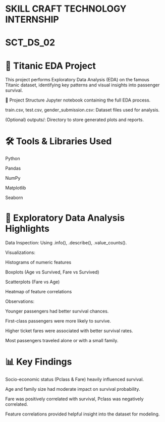 # SKILL CRAFT TECHNOLOGY INTERNSHIP
# SCT_DS_02

# 🚢 Titanic EDA Project
This project performs Exploratory Data Analysis (EDA) on the famous Titanic dataset, identifying key patterns and visual insights into passenger survival.

📑 Project Structure
Jupyter notebook containing the full EDA process.

train.csv, test.csv, gender_submission.csv: Dataset files used for analysis.

(Optional) outputs/: Directory to store generated plots and reports.

# 🛠️ Tools & Libraries Used
Python

Pandas

NumPy

Matplotlib

Seaborn

# 🧠 Exploratory Data Analysis Highlights
Data Inspection: Using .info(), .describe(), .value_counts().

Visualizations:

Histograms of numeric features

Boxplots (Age vs Survived, Fare vs Survived)

Scatterplots (Fare vs Age)

Heatmap of feature correlations

Observations:

Younger passengers had better survival chances.

First-class passengers were more likely to survive.

Higher ticket fares were associated with better survival rates.

Most passengers traveled alone or with a small family.

# 📊 Key Findings
Socio-economic status (Pclass & Fare) heavily influenced survival.

Age and family size had moderate impact on survival probability.

Fare was positively correlated with survival, Pclass was negatively correlated.

Feature correlations provided helpful insight into the dataset for modeling.


